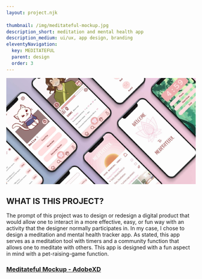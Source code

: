 ```yaml
---
layout: project.njk

thumbnail: /img/meditateful-mockup.jpg
description_short: meditation and mental health app
description_medium: ui/ux, app design, branding
eleventyNavigation:
  key: MEDITATEFUL
  parent: design
  order: 3
---
```


![Meditateful Mockup](/img/meditateful-mockup.jpg)

## WHAT IS THIS PROJECT?
The prompt of this project was to design or redesign a digital product that would allow one to interact in a more effective, easy, or fun way with an activity that the designer normally participates in. In my case, I chose to design a meditation and mental health tracker app. As stated, this app serves as a meditation tool with timers and a community function that allows one to meditate with others. This app is designed with a fun aspect in mind with a pet-raising-game function. 

### [Meditateful Mockup - AdobeXD](https://xd.adobe.com/view/7fa509d0-4f5e-4ffa-9d2f-710a67c3d785-2af6/)